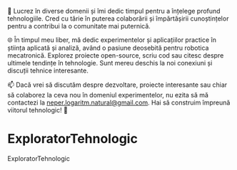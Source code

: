 🚀 Lucrez în diverse domenii și îmi dedic timpul pentru a înțelege profund tehnologiile. Cred cu tărie în puterea colaborării și împărtășirii cunoștințelor pentru a contribui la o comunitate mai puternică.

🌐 În timpul meu liber, mă dedic experimentelor și aplicațiilor practice în știința aplicată și analiză, având o pasiune deosebită pentru robotica mecatronică. Explorez proiecte open-source, scriu cod sau citesc despre ultimele tendințe în tehnologie. Sunt mereu deschis la noi conexiuni și discuții tehnice interesante.

📫 Dacă vrei să discutăm despre dezvoltare, proiecte interesante sau chiar să colaborez la ceva nou în domeniul experimentelor, nu ezita să mă contactezi la neper.logaritm.natural@gmail.com. Hai să construim împreună viitorul tehnologic! 🌟
# ExploratorTehnologic
ExploratorTehnologic
